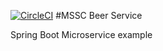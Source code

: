 [![CircleCI](https://circleci.com/gh/kackey0-1/mssc.svg?style=svg)](https://circleci.com/gh/kackey0-1/mssc)
#MSSC Beer Service

Spring Boot Microservice example
